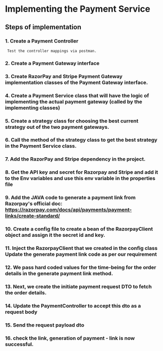 # Implementing the Payment Service
## Steps of implementation ##
### 1. Create a Payment Controller
     Test the controller mappings via postman. 
### 2. Create a Payment Gateway interface
### 3. Create RazorPay and Stripe Payment Gateway implementation classes of the Payment Gateway interface.
### 4. Create a Payment Service class that will have the logic of implementing the actual payment gateway (called by the implementing classes)
### 5. Create a strategy class for choosing the best current strategy out of the two payment gateways. 
### 6. Call the method of the strategy class to get the best strategy in the Payment Service class.
### 7. Add the RazorPay and Stripe dependency in the project.
### 8.  Get the API key and secret for Razorpay and Stripe and add it to the Env variables and use this env variable in the properties file
### 9. Add the JAVA code to generate a payment link from Razorpay's official doc: https://razorpay.com/docs/api/payments/payment-links/create-standard/
### 10. Create a config file to create a bean of the RazorpayClient object and assign it the secret id and key.  
### 11. Inject the RazorpayClient that we created in the config class Update the generate payment link code as per our requirement
### 12. We pass hard coded values for the time-being for the order details in the generate payment link method. 
### 13. Next, we create the initiate payment request DTO to fetch the order details.
### 14. Update the PaymentController to accept this dto as a request body 
### 15.  Send the request payload dto
### 16. check the link, generation of payment - link is now successful. 
